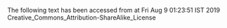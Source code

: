 The following text has been accessed from at Fri Aug 9 01:23:51 IST 2019
Creative_Commons_Attribution-ShareAlike_License
